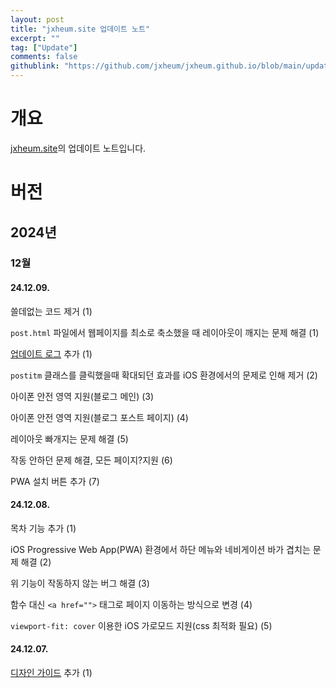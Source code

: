 ```yaml
---
layout: post
title: "jxheum.site 업데이트 노트"
excerpt: ""
tag: ["Update"]
comments: false
githublink: "https://github.com/jxheum/jxheum.github.io/blob/main/update/index.md"
---
```


# 개요
[jxheum.site](/)의 업데이트 노트입니다.

# 버전

## 2024년

### 12월

#### 24.12.09.

쓸데없는 코드 제거 (1)

`post.html` 파일에서 웹페이지를 최소로 축소했을 때 레이아웃이 깨지는 문제 해결 (1)

[업데이트 로그](/update) 추가 (1)

`postitm` 클래스를 클릭했을때 확대되던 효과를 iOS 환경에서의 문제로 인해 제거 (2)

아이폰 안전 영역 지원(블로그 메인) (3)

아이폰 안전 영역 지원(블로그 포스트 페이지) (4)

레이아웃 빠개지는 문제 해결 (5)

작동 안하던 문제 해결, 모든 페이지?지원 (6)

PWA 설치 버튼 추가 (7)

#### 24.12.08.

목차 기능 추가 (1)

iOS Progressive Web App(PWA) 환경에서 하단 메뉴와 네비게이션 바가 겹치는 문제 해결 (2) 

위 기능이 작동하지 않는 버그 해결 (3)

함수 대신 `<a href="">` 태그로 페이지 이동하는 방식으로 변경 (4)

`viewport-fit: cover` 이용한 iOS 가로모드 지원(css 최적화 필요) (5)

#### 24.12.07.

[디자인 가이드](/design) 추가 (1)